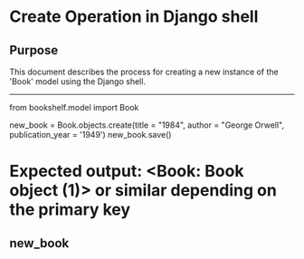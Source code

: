 # Create Operation in Django shell

## Purpose
This document describes the process for creating a new instance of the 'Book' model using the Django shell.

---
from bookshelf.model import Book

new_book = Book.objects.create(title = "1984", author = "George Orwell", publication_year = '1949')
new_book.save()

# Expected output: <Book: Book object (1)> or similar depending on the primary key
new_book
---
